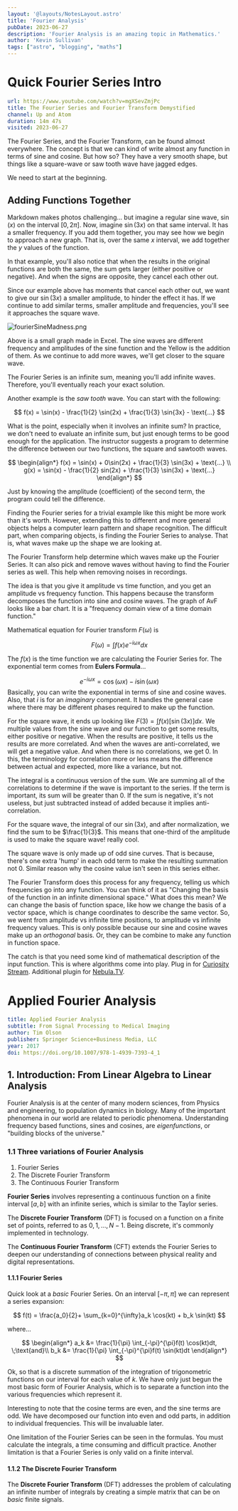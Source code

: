 ```yaml
---
layout: '@layouts/NotesLayout.astro'
title: 'Fourier Analysis'
pubDate: 2023-06-27
description: 'Fourier Analysis is an amazing topic in Mathematics.'
author: 'Kevin Sullivan'
tags: ["astro", "blogging", "maths"]
---
```


# Quick Fourier Series Intro

```yaml
url: https://www.youtube.com/watch?v=mgXSevZmjPc
title: The Fourier Series and Fourier Transform Demystified
channel: Up and Atom
duration: 14m 47s
visited: 2023-06-27
```
The Fourier Series, and the Fourier Transform, can be found almost everywhere. The concept is that we can kind of write almost any function in terms of sine and cosine. But how so? They have a very smooth shape, but things like a square-wave or saw tooth wave have jagged edges.

We need to start at the beginning. 

## Adding Functions Together

Markdown makes photos challenging… but imagine a regular sine wave, $\sin(x)$ on the interval $[0,2\pi]$. Now, imagine $\sin(3x)$ on that same interval. It has a smaller frequency. If you add them together, you may see how we begin to approach a new graph. That is, over the same $x$ interval, we add together the $y$ values of the function. 

In that example, you'll also notice that when the results in the original functions are both the same, the sum gets larger (either positive or negative). And when the signs are opposite, they cancel each other out. 

Since our example above has moments that cancel each other out, we want to give our $\sin(3x)$ a smaller amplitude, to hinder the effect it has. If we continue to add similar terms, smaller amplitude and frequencies, you'll see it approaches the square wave. 

![fourierSineMadness.png](/images/notes/maths/fourierSineMadness.png)

Above is a small graph made in Excel. The sine waves are different frequency and amplitudes of the sine function and the Yellow is the addition of them. As we continue to add more waves, we'll get closer to the square wave. 

The Fourier Series is an infinite sum, meaning you'll add infinite waves. Therefore, you'll eventually reach your exact solution. 

Another example is the _saw tooth_ wave. You can start with the following:

$$
f(x) = \sin(x) - \frac{1}{2} \sin(2x) + \frac{1}{3} \sin{3x} - \text{...}
$$

What is the point, especially when it involves an infinite sum? In practice, we don't need to evaluate an infinite sum, but just enough terms to be good enough for the application. The instructor suggests a program to determine the difference between our two functions, the square and sawtooth waves.

$$
\begin{align*}
f(x) = \sin(x) + 0\sin(2x) + \frac{1}{3} \sin(3x) + \text{...} \\
g(x) = \sin(x) - \frac{1}{2} sin(2x) + \frac{1}{3} \sin(3x) + \text{...}
\end{align*}
$$

Just by knowing the amplitude (coefficient) of the second term, the program could tell the difference.

Finding the Fourier series for a trivial example like this might be more work than it's worth. However, extending this to different and more general objects helps a computer learn pattern and shape recognition. The difficult part, when comparing objects, is finding the Fourier Series to analyse. That is, what waves make up the shape we are looking at. 

The Fourier Transform help determine which waves make up the Fourier Series. It can also pick and remove waves without having to find the Fourier series as well. This help when removing noises in recordings. 

The idea is that you give it amplitude vs time function, and you get an amplitude vs frequency function. This happens because the transform decomposes the function into sine and cosine waves. The graph of AvF looks like a bar chart. It is a "frequency domain view of a time domain function." 

Mathematical equation for Fourier transform $F(\omega)$ is

$$
F(\omega) = \int f(x) e^{-i \omega x} dx
$$

The $f(x)$ is the time function we are calculating the Fourier Series for. The exponential term comes from **Eulers Formula**…

$$
e^{-i \omega x} = \cos(\omega x)-i\sin(\omega x)
$$
Basically, you can write the exponential in terms of sine and cosine waves. Also, that $i$ is for an _imaginary_ component. It handles the general case where there may be different phases required to make up the function.

For the square wave, it ends up looking like $F(3) = \int f(x) [\sin(3x)] dx$. We multiple values from the sine wave and our function to get some results, either positive or negative. When the results are positive, it tells us the results are more correlated. And when the waves are anti-correlated, we will get a negative value. And when there is no correlations, we get 0. In this, the terminology for correlation more or less means the difference between actual and expected, more like a variance, but not. 

The integral is a continuous version of the sum. We are summing all of the correlations to determine if the wave is important to the series. If the term is important, its sum will be greater than 0. If the sum is negative, it's not useless, but just subtracted instead of added because it implies anti-correlation. 

For the square wave, the integral of our $\sin(3x)$, and after normalization, we find the sum to be $\frac{1}{3}$. This means that one-third of the amplitude is used to make the square wave! really cool. 

The square wave is only made up of odd sine curves. That is because, there's one extra 'hump' in each odd term to make the resulting summation not 0. Similar reason why the cosine value isn't seen in this series either. 

The Fourier Transform does this process for any frequency, telling us which frequencies go into any function. You can think of it as "Changing the basis of the function in an infinite dimensional space." What does this mean? We can change the basis of function space, like how we change the basis of a vector space, which is change coordinates to describe the same vector. So, we went from amplitude vs infinite time positions, to amplitude vs infinite frequency values. This is only possible because our sine and cosine waves make up an _orthogonal_ basis. Or, they can be combine to make any function in function space. 

The catch is that you need some kind of mathematical description of the input function. This is where algorithms come into play. Plug in for [Curiosity Stream](https://curiositystream.com/upandatom). Additional plugin for [Nebula.TV](https://nebula.tv/). 


# Applied Fourier Analysis

```yaml
title: Applied Fourier Analysis
subtitle: From Signal Processing to Medical Imaging
author: Tim Olson
publisher: Springer Science+Business Media, LLC
year: 2017
doi: https://doi.org/10.1007/978-1-4939-7393-4_1
```

## 1. Introduction: From Linear Algebra to Linear Analysis

Fourier Analysis is at the center of many modern sciences, from Physics and engineering, to population dynamics in biology. Many of the important phenomena in our world are related to periodic phenomena. Understanding frequency based functions, sines and cosines, are _eigenfunctions_, or "building blocks of the universe." 

### 1.1 Three variations of Fourier Analysis

1. Fourier Series
2. The Discrete Fourier Transform
3. The Continuous Fourier Transform

**Fourier Series** involves representing a continuous function on a finite interval $[a,b]$ with an infinite series, which is similar to the Taylor series.

The **Discrete Fourier Transform** (DFT) is focused on a function on a finite set of points, referred to as $0,1,\text{...},N-1$. Being discrete, it's commonly implemented in technology. 

The **Continuous Fourier Transform** (CFT) extends the Fourier Series to deepen our understanding of connections between physical reality and digital representations. 

#### 1.1.1 Fourier Series

Quick look at a _basic_ Fourier Series. On an interval $[-\pi, \pi]$ we can represent a series expansion:

$$
f(t) = \frac{a_0}{2}+ \sum_{k=0}^{\infty}a_k \cos(kt) + b_k \sin(kt)
$$

where…

$$
\begin{align*}
a_k &= \frac{1}{\pi} \int_{-\pi}^{\pi}f(t) \cos(kt)dt, \;\text{and}\\
b_k &= \frac{1}{\pi} \int_{-\pi}^{\pi}f(t) \sin(kt)dt
\end{align*}
$$

Ok, so that is a discrete summation of the integration of trigonometric functions on our interval for each value of $k$. We have only just begun the most basic form of Fourier Analysis, which is to separate a function into the various frequencies which represent it. 

Interesting to note that the cosine terms are even, and the sine terms are odd. We have decomposed our function into even and odd parts, in addition to individual frequencies. This will be invaluable later. 

One limitation of the Fourier Series can be seen in the formulas. You must calculate the integrals, a time consuming and difficult practice. Another limitation is that a Fourier Series is only valid on a finite interval. 

#### 1.1.2 The Discrete Fourier Transform

The **Discrete Fourier Transform** (DFT) addresses the problem of calculating an infinite number of integrals by creating a simple matrix that can be on _basic_ finite signals. 